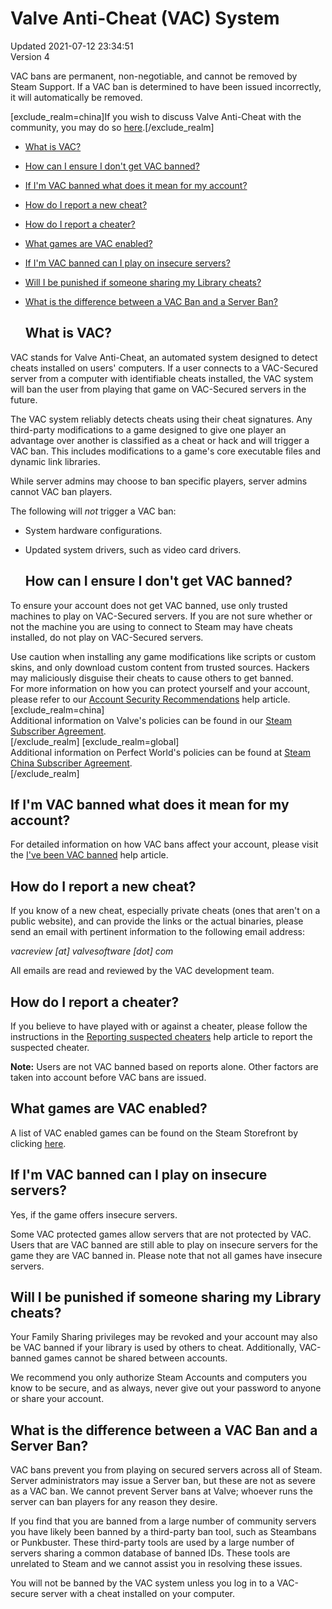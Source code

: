 # Valve Anti-Cheat (VAC) System
Updated 2021-07-12 23:34:51  
Version 4  

VAC bans are permanent, non-negotiable, and cannot be removed by Steam Support. If a VAC ban is determined to have been issued incorrectly, it will automatically be removed.   
  
[exclude_realm=china]If you wish to discuss Valve Anti-Cheat with the community, you may do so [here](http://steamcommunity.com/discussions/forum/9/).[/exclude_realm]  

* [What is VAC?](#whatisvac)
* [How can I ensure I don't get VAC banned?](#avoidvac)
* [If I'm VAC banned what does it mean for my account?](#consequences)
* [How do I report a new cheat?](#report)
* [How do I report a cheater?](#reportplayer)
* [What games are VAC enabled?](#vacgames)
* [If I'm VAC banned can I play on insecure servers?](#insecure)
* [Will I be punished if someone sharing my Library cheats?](#share)
* [What is the difference between a VAC Ban and a Server Ban?](#notvac)

  
  ## What is VAC?
VAC stands for Valve Anti-Cheat, an automated system designed to detect cheats installed on users' computers. If a user connects to a VAC-Secured server from a computer with identifiable cheats installed, the VAC system will ban the user from playing that game on VAC-Secured servers in the future.  
  
The VAC system reliably detects cheats using their cheat signatures. Any third-party modifications to a game designed to give one player an advantage over another is classified as a cheat or hack and will trigger a VAC ban. This includes modifications to a game's core executable files and dynamic link libraries.  
  
While server admins may choose to ban specific players, server admins cannot VAC ban players.  
  
The following will *not* trigger a VAC ban:  

* System hardware configurations.
* Updated system drivers, such as video card drivers.

      
  ## How can I ensure I don't get VAC banned?
To ensure your account does not get VAC banned, use only trusted machines to play on VAC-Secured servers. If you are not sure whether or not the machine you are using to connect to Steam may have cheats installed, do not play on VAC-Secured servers.  
  
Use caution when installing any game modifications like scripts or custom skins, and only download custom content from trusted sources. Hackers may maliciously disguise their cheats to cause others to get banned.  
For more information on how you can protect yourself and your account, please refer to our [Account Security Recommendations](https://help.steampowered.com/en/faqs/view/6639-EB3C-EC79-FF60) help article.  
[exclude_realm=china]  
Additional information on Valve's policies can be found in our [Steam Subscriber Agreement](http://www.steampowered.com/v/index.php?area=subscriber_agreement).  
[/exclude_realm]  [exclude_realm=global]  
Additional information on Perfect World's policies can be found at [Steam China Subscriber Agreement](https://store.steamchina.com/subscriber_agreement).  
[/exclude_realm]     
  ## If I'm VAC banned what does it mean for my account?
For detailed information on how VAC bans affect your account, please visit the [I've been VAC banned](https://help.steampowered.com/en/faqs/view/647C-5CC1-7EA9-3C29) help article.    
  ## How do I report a new cheat?
If you know of a new cheat, especially private cheats (ones that aren't on a public website), and can provide the links or the actual binaries, please send an email with pertinent information to the following email address:  
  
*vacreview [at] valvesoftware [dot] com*  
  
All emails are read and reviewed by the VAC development team.    
  ## How do I report a cheater?
If you believe to have played with or against a cheater, please follow the instructions in the [Reporting suspected cheaters](https://help.steampowered.com/en/faqs/view/2F3F-25EE-2AC6-30E7) help article to report the suspected cheater.  
  
**Note:** Users are not VAC banned based on reports alone. Other factors are taken into account before VAC bans are issued.    
  ## What games are VAC enabled?
A list of VAC enabled games can be found on the Steam Storefront by clicking [here](http://store.steampowered.com/search/?category2=8).    
  ## If I'm VAC banned can I play on insecure servers?
Yes, if the game offers insecure servers.  
  
Some VAC protected games allow servers that are not protected by VAC. Users that are VAC banned are still able to play on insecure servers for the game they are VAC banned in. Please note that not all games have insecure servers.    
  ## Will I be punished if someone sharing my Library cheats?
Your Family Sharing privileges may be revoked and your account may also be VAC banned if your library is used by others to cheat. Additionally, VAC-banned games cannot be shared between accounts.   
  
We recommend you only authorize Steam Accounts and computers you know to be secure, and as always, never give out your password to anyone or share your account.    
  ## What is the difference between a VAC Ban and a Server Ban?
VAC bans prevent you from playing on secured servers across all of Steam. Server administrators may issue a Server ban, but these are not as severe as a VAC ban. We cannot prevent Server bans at Valve; whoever runs the server can ban players for any reason they desire.  
  
If you find that you are banned from a large number of community servers you have likely been banned by a third-party ban tool, such as Steambans or Punkbuster. These third-party tools are used by a large number of servers sharing a common database of banned IDs. These tools are unrelated to Steam and we cannot assist you in resolving these issues.  
  
You will not be banned by the VAC system unless you log in to a VAC-secure server with a cheat installed on your computer.